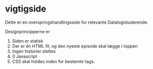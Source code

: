 # vigtigside
Dette er en overspringshandlingsside for relevante Datalogistuderende. 

Designprincipperne er

1. Siden er statisk
2. Der er én HTML fil, og den nyeste episode skal lægge i toppen
3. Ingen historier slettes
4. 0 Javascript
5. CSS skal holdes inden for bestemte tags.
